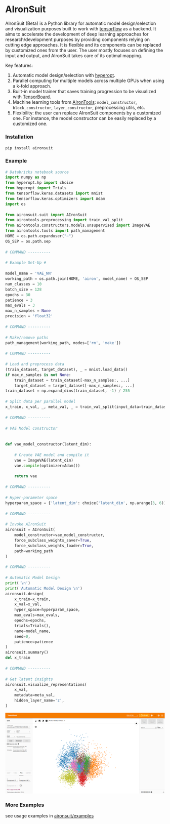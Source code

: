 # AIronSuit

AIronSuit (Beta) is a Python library for automatic model design/selection and visualization purposes built to work with 
[tensorflow](https://github.com/tensorflow/tensorflow) 
as a backend. It aims to accelerate
the development of deep learning approaches for research/development purposes by providing components relying on cutting 
edge approaches. It is flexible and its components can be 
replaced by customized ones from the user. The user mostly focuses on defining the input and output, 
and AIronSuit takes care of its optimal mapping. 

Key features:

1. Automatic model design/selection with [hyperopt](https://github.com/hyperopt/hyperopt). 
2. Parallel computing for multiple models across multiple GPUs when using a k-fold approach.
3. Built-in model trainer that saves training progression to be visualized with 
   [TensorBoard](https://github.com/tensorflow/tensorboard).
4. Machine learning tools from [AIronTools](https://github.com/AtrejuArtax/airontools): `model_constructor`, `block_constructor`, 
   `layer_constructor`, preprocessing utils, etc.
5. Flexibility: the user can replace AIronSuit components by a customized one. For instance,
    the model constructor can be easily replaced by a customized one.
   
### Installation

`pip install aironsuit`

### Example

``` python
# Databricks notebook source
import numpy as np
from hyperopt.hp import choice
from hyperopt import Trials
from tensorflow.keras.datasets import mnist
from tensorflow.keras.optimizers import Adam
import os

from aironsuit.suit import AIronSuit
from airontools.preprocessing import train_val_split
from airontools.constructors.models.unsupervised import ImageVAE
from airontools.tools import path_management
HOME = os.path.expanduser("~")
OS_SEP = os.path.sep

# COMMAND ----------

# Example Set-Up #

model_name = 'VAE_NN'
working_path = os.path.join(HOME, 'airon', model_name) + OS_SEP
num_classes = 10
batch_size = 128
epochs = 30
patience = 3
max_evals = 3
max_n_samples = None
precision = 'float32'

# COMMAND ----------

# Make/remove paths
path_management(working_path, modes=['rm', 'make'])

# COMMAND ----------

# Load and preprocess data
(train_dataset, target_dataset), _ = mnist.load_data()
if max_n_samples is not None:
    train_dataset = train_dataset[-max_n_samples:, ...]
    target_dataset = target_dataset[-max_n_samples:, ...]
train_dataset = np.expand_dims(train_dataset, -1) / 255

# Split data per parallel model
x_train, x_val, _, meta_val, _ = train_val_split(input_data=train_dataset, meta_data=target_dataset)

# COMMAND ----------

# VAE Model constructor


def vae_model_constructor(latent_dim):

    # Create VAE model and compile it
    vae = ImageVAE(latent_dim)
    vae.compile(optimizer=Adam())

    return vae

# COMMAND ----------

# Hyper-parameter space
hyperparam_space = {'latent_dim': choice('latent_dim', np.arange(3, 6))}

# COMMAND ----------

# Invoke AIronSuit
aironsuit = AIronSuit(
    model_constructor=vae_model_constructor,
    force_subclass_weights_saver=True,
    force_subclass_weights_loader=True,
    path=working_path
)

# COMMAND ----------

# Automatic Model Design
print('\n')
print('Automatic Model Design \n')
aironsuit.design(
    x_train=x_train,
    x_val=x_val,
    hyper_space=hyperparam_space,
    max_evals=max_evals,
    epochs=epochs,
    trials=Trials(),
    name=model_name,
    seed=0,
    patience=patience
)
aironsuit.summary()
del x_train

# COMMAND ----------

# Get latent insights
aironsuit.visualize_representations(
    x_val,
    metadata=meta_val,
    hidden_layer_name='z',
)
```

![alt text](images/vae_z_representations.png)

### More Examples

see usage examples in [aironsuit/examples](https://github.com/AtrejuArtax/aironsuit/tree/master/examples)